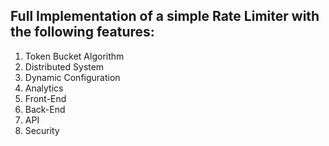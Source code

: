 ## Full Implementation of a simple Rate Limiter with the following features:
1. Token Bucket Algorithm
2. Distributed System
3. Dynamic Configuration
4. Analytics
5. Front-End
6. Back-End
7. API
8. Security
   

